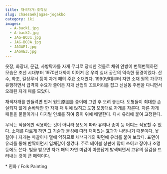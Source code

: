 ```yaml
---
title: 채색자개-조각보
slug: chaesaekjagae-jogakbo
category: iki
images:
  - A-back1.jpg
  - A-back2.jpg
  - JAG-BOJ1.jpg
  - JAG-BOJA.jpg
  - JAGAE1.jpg
  - JAGAE3.jpg
---
```


옷장, 화장대, 문갑, 사방탁자를 자개 무늬로 장식한 것들로 채워 안방이 번쩍번쩍하던 모습은 조선 시대부터 1970년대까지 이어져 온 우리 실내 공간의 익숙한 풍경이었다. 산수, 화조, 길상무늬 등이 자개 패의 주요 소재였다. 1990년대부터 자연 소재 원목 가구가 유행하면서 급격히 수요가 줄어든 자개 산업의 끄트머리를 잡고 신설동 주변을 다니면서 오래된 자개 패를 모았다.

채색자개를 만들려면 먼저 원도原圖를 종이에 그린 후 오려 놓는다. 도형들이 최대한 손실되지 않게 손바닥만 한 자개 패 위에 앉히고 도형 모양대로 자개를 자른다. 자른 자개 패들을 물들이거나 디지털 인쇄를 하여 종이 위에 배열한다. 다시 유리에 붙여 고정한다.

무늬는 직물에만 적용하는 것이 아니라 용도에 따라 유리나 종이 등 어디든 적용할 수 있다. 소재를 다르게 하면 그 기술과 물성에 따라 재미있는 효과가 나타나기 때문이다. 옻칠이나 자개는 마찰이나 열에 약하므로 채색자개의 뒷면에 유리를 붙여 보았다. 표면이 유리를 통해 반짝이면서 입체감이 생겼다. 주로 테이블 상판에 많이 쓰이고 장이나 조명등에도 쓴다. 빛을 받으면 자개 패의 자연 미감이 아름답게 발색되면서 고유의 질감을 드러내는 것이 큰 매력이다.

&#x2A; 민화 / Folk Painting
